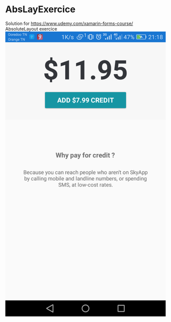 # AbsLayExercice
Solution for https://www.udemy.com/xamarin-forms-course/ AbsoluteLayout exercice
![](https://github.com/maherzaidoune/AbsLayExercice/blob/master/28275834_1772927696085123_328329969_o.png)
